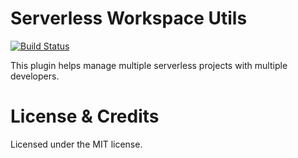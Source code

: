 Serverless Workspace Utils
==========================

[![Build Status](https://travis-ci.org/exocom/serverless-workspace-utils.svg)](https://travis-ci.org/exocom/serverless-workspace-utils)

This plugin helps manage multiple serverless projects with multiple developers.

# License & Credits

Licensed under the MIT license.
